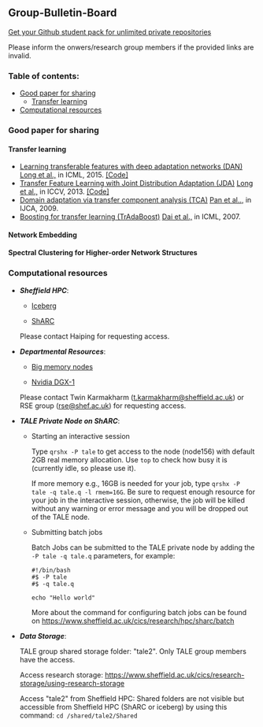 ## Group-Bulletin-Board

[Get your Github student pack for unlimited private repositories](https://education.github.com/pack)

Please inform the onwers/research group members if the provided links are invalid.

### Table of contents:
- [Good paper for sharing](#Good-paper-for-sharing)
  - [Transfer learning](#Transfer-learning)
- [Computational resources](#Computational-resources)

### Good paper for sharing <a name="Good-paper-for-sharing"><a>

#### Transfer learning <a name="Transfer-learning"><a>
- [Learning transferable features with deep adaptation networks (DAN)](http://proceedings.mlr.press/v37/long15.pdf) [Long et al.,](http://ise.thss.tsinghua.edu.cn/~mlong/) in ICML, 2015. [[Code]](https://github.com/thuml/DAN)
- [Transfer Feature Learning with Joint Distribution Adaptation (JDA)](http://openaccess.thecvf.com/content_iccv_2013/papers/Long_Transfer_Feature_Learning_2013_ICCV_paper.pdf) [Long et al.,](http://ise.thss.tsinghua.edu.cn/~mlong/) in ICCV, 2013. [[Code]](http://ise.thss.tsinghua.edu.cn/~mlong/doc/joint-distribution-adaptation-iccv13.zip)
- [Domain adaptation via transfer component analysis (TCA)](http://www.aaai.org/ocs/index.php/IJCAI/IJCAI-09/paper/download/294/962) [Pan et al..,](http://www.ntu.edu.sg/home/sinnopan/index.html) in IJCA, 2009. 
- [Boosting for transfer learning (TrAdaBoost)](http://citeseerx.ist.psu.edu/viewdoc/download?doi=10.1.1.646.8484&rep=rep1&type=pdf) [Dai et al.,](https://scholar.google.co.uk/citations?user=AGR9pP0AAAAJ&hl=en) in ICML, 2007. 

#### Network Embedding 


#### Spectral Clustering for Higher-order Network Structures 



### Computational resources <a name="Computational-resources"><a>

  
- **_Sheffield HPC_**:

  - [Iceberg](http://docs.hpc.shef.ac.uk/en/latest/iceberg/index.html)

  - [ShARC](http://docs.hpc.shef.ac.uk/en/latest/sharc/index.html)

   Please contact Haiping for requesting access.

- **_Departmental Resources_**:

  - [Big memory nodes](http://docs.hpc.shef.ac.uk/en/latest/sharc/groupnodes/big_mem_nodes.html)

  - [Nvidia DGX-1](http://docs.hpc.shef.ac.uk/en/latest/sharc/groupnodes/dgx-1.html)

   Please contact Twin Karmakharm (t.karmakharm@sheffield.ac.uk) or RSE group (rse@shef.ac.uk) for requesting access.
   
- **_TALE Private Node on ShARC_**:  

  - Starting an interactive session

    Type `qrshx -P tale` to get access to the node (node156) with default 2GB real memory allocation. Use `top` to check how busy it is (currently idle, so please use it).
    
    If more memory e.g., 16GB is needed for your job, type `qrshx -P tale -q tale.q -l rmem=16G`. Be sure to request enough resource for your job in the interactive session, otherwise, the job will be killed without any warning or error message and you will be dropped out of the TALE node.

  - Submitting batch jobs

    Batch Jobs can be submitted to the TALE private node by adding the `-P tale -q tale.q` parameters, for example:

    ```
    #!/bin/bash
    #$ -P tale
    #$ -q tale.q

    echo "Hello world"
    ```
    More about the command for configuring batch jobs can be found on https://www.sheffield.ac.uk/cics/research/hpc/sharc/batch
   
- **_Data Storage_**:
  
  TALE group shared storage folder: "tale2". Only TALE group members have the access.
  
  Access research storage: https://www.sheffield.ac.uk/cics/research-storage/using-research-storage
  
  Access "tale2" from Sheffield HPC: Shared folders are not visible but accessible from Sheffield HPC (ShARC or iceberg) by using this command: `cd /shared/tale2/Shared`
